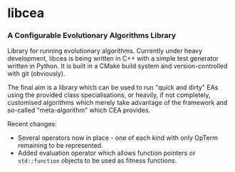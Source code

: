 # libcea

### A Configurable Evolutionary Algorithms Library

Library for running evolutionary algorithms. Currently under heavy development, libcea is being written in C++ with a simple test generator written in Python. It is built in a CMake build system and version-controlled with git (obviously).

The final aim is a library which can be used to run "quick and dirty" EAs using the provided class specialisations, or heavily, if not completely, customised algorithms which merely take advantage of the framework and so-called "meta-algorithm" which CEA provides.

Recent changes:

+ Several operators now in place - one of each kind with only OpTerm remaining to be represented.
+ Added evaluation operator which allows function pointers or `std::function` objects to be used as fitness functions.

